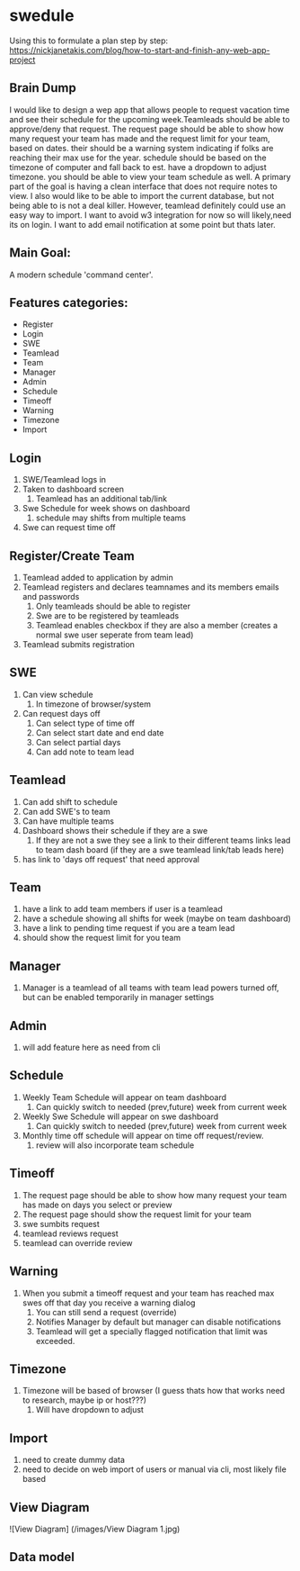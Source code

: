 # swedule
Using this to formulate a plan step by step:
https://nickjanetakis.com/blog/how-to-start-and-finish-any-web-app-project

## Brain Dump 
I would like to design a wep app that allows people to request vacation time and see their schedule for the upcoming week.Teamleads should be able to approve/deny that request. The request page should be able to show how many request your team has made and the request limit for your team, based on dates. their should be a warning system indicating if folks are reaching their max use for the year. schedule should be based on the timezone of computer and fall back to est. have a dropdown to adjust timezone. you should be able to view your team schedule as well. A primary part of the goal is having a clean interface that does not require notes to view. I also would like to be able to import the current database, but not being able to is not a deal killer. However, teamlead definitely could use an easy way to import. I want to avoid w3 integration for now so will likely,need its on login. I want to add email notification at some point but thats later.

## Main Goal:
A modern schedule 'command center'.

## Features categories:
* Register
* Login
* SWE
* Teamlead
* Team
* Manager
* Admin
* Schedule
* Timeoff
* Warning
* Timezone
* Import

## Login
1. SWE/Teamlead logs in
1. Taken to dashboard screen
   1. Teamlead has an additional tab/link
1. Swe Schedule for week shows on dashboard
   1. schedule may shifts from multiple teams
1. Swe can request time off

## Register/Create Team
1. Teamlead added to application by admin 
1. Teamlead registers and declares teamnames and its members emails and passwords
   1. Only teamleads should be able to register
   1. Swe are to be registered by teamleads
   1. Teamlead enables checkbox if they are also a member (creates a normal swe user seperate from team lead)
1. Teamlead submits registration
      
## SWE
1. Can view schedule
   1. In timezone of browser/system
1. Can request days off
   1. Can select type of time off
   1. Can select start date and end date
   1. Can select partial days
   1. Can add note to team lead
   
## Teamlead
1. Can add shift to schedule
1. Can add SWE's to team 
1. Can have multiple teams
1. Dashboard shows their schedule if they are a swe
   1. If they are not a swe they see a link to their different teams links lead to team dash board (if they are a swe teamlead link/tab leads here)
1. has link to 'days off request' that need approval

## Team
1. have a link to add team members if user is a teamlead
1. have a schedule showing all shifts for week (maybe on team dashboard)
1. have a link to pending time request if you are a team lead
1. should show the request limit for you team
 
## Manager
1. Manager is a teamlead of all teams with team lead powers turned off, but can be enabled temporarily in manager settings

## Admin
1. will add feature here as need from cli

## Schedule
1. Weekly Team Schedule will appear on team dashboard
   1. Can quickly switch to needed (prev,future) week from current week
1. Weekly Swe Schedule will appear on swe dashboard
   1. Can quickly switch to needed (prev,future) week from current week
1. Monthly time off schedule will appear on time off request/review.
   1. review will also incorporate team schedule
   
## Timeoff
1. The request page should be able to show how many request your team has made on days you select or preview
1. The request page should show the request limit for your team
1. swe sumbits request
1. teamlead reviews request
1. teamlead can override review

## Warning
1. When you submit a timeoff request and your team has reached max swes off that day you receive a warning dialog
   1. You can still send a request (override)
   1. Notifies Manager by default but manager can disable notifications
   1. Teamlead will get a specially flagged notification that limit was exceeded.

## Timezone
1. Timezone will be based of browser (I guess thats how that works need to research, maybe ip or host???)
   1.  Will have dropdown to adjust
   
## Import
1. need to create dummy data
1. need to decide on web import of users or manual via cli, most likely file based

## View Diagram

![View Diagram] (/images/View Diagram 1.jpg)



## Data model
   




